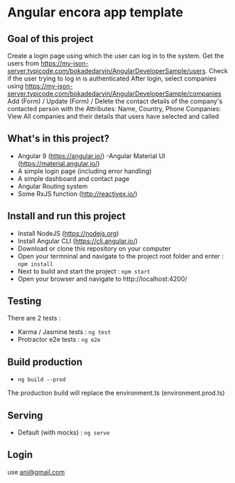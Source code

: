 # Angular encora app template

## Goal of this project

Create a login page using which the user can log in to the system.
Get the users from https://my-json-server.typicode.com/bokadedarvin/AngularDeveloperSample/users.
Check if the user trying to log in is authenticated
After login, select companies using https://my-json-server.typicode.com/bokadedarvin/AngularDeveloperSample/companies
Add (Form) / Update (Form) / Delete the contact details of the company's contacted person with the Attributes: Name, Country, Phone
Companies: View All companies and their details that users have selected and called

## What's in this project?

- Angular 9 (https://angular.io/)
  -Angular Material UI (https://material.angular.io/)
- A simple login page (including error handling)
- A simple dashboard and contact page
- Angular Routing system
- Some RxJS function (http://reactivex.io/)

## Install and run this project

- Install NodeJS (https://nodejs.org)
- Install Angular CLI (https://cli.angular.io/)
- Download or clone this repository on your computer
- Open your termninal and navigate to the project root folder and enter : `npm install`
- Next to build and start the project : `npm start`
- Open your browser and navigate to http://localhost:4200/

## Testing

There are 2 tests :

- Karma / Jasmine tests : `ng test`
- Protractor e2e tests : `ng e2e`

## Build production

- `ng build --prod`

The production build will replace the environment.ts (environment.prod.ts)

## Serving

- Default (with mocks) : `ng serve`

## Login

use ani@gmail.com
